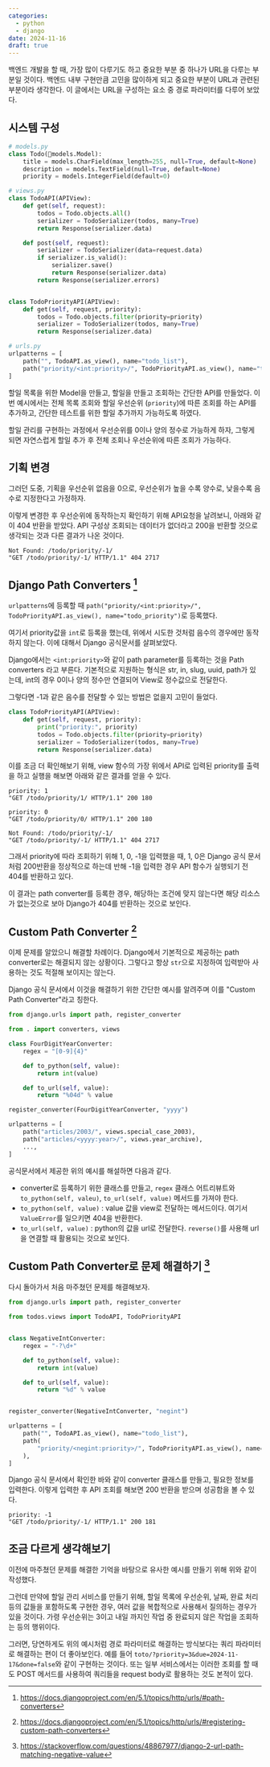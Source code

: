```yaml
---
categories:
  - python
  - django
date: 2024-11-16
draft: true
---
```

백엔드 개발을 할 때, 가장 많이 다루기도 하고 중요한 부분 중 하나가 URL을 다루는 부분일 것이다. 백엔드 내부 구현만큼 고민을 많이하게 되고 중요한 부분이 URL과 관련된 부분이라 생각한다. 이 글에서는 URL을 구성하는 요소 중 경로 파라미터를 다루어 보았다.

<!-- more -->

## 시스템 구성

```python
# models.py
class Todo(models.Model):
    title = models.CharField(max_length=255, null=True, default=None)
    description = models.TextField(null=True, default=None)
    priority = models.IntegerField(default=0)

# views.py
class TodoAPI(APIView):
    def get(self, request):
        todos = Todo.objects.all()
        serializer = TodoSerializer(todos, many=True)
        return Response(serializer.data)

    def post(self, request):
        serializer = TodoSerializer(data=request.data)
        if serializer.is_valid():
            serializer.save()
            return Response(serializer.data)
        return Response(serializer.errors)


class TodoPriorityAPI(APIView):
    def get(self, request, priority):
        todos = Todo.objects.filter(priority=priority)
        serializer = TodoSerializer(todos, many=True)
        return Response(serializer.data)

# urls.py
urlpatterns = [
    path("", TodoAPI.as_view(), name="todo_list"),
    path("priority/<int:priority>/", TodoPriorityAPI.as_view(), name="todo_priority"),
]
```

할일 목록을 위한 Model을 만들고, 할일을 만들고 조회하는 간단한 API를 만들었다. 이번 예시에서는 전체 목록 조회와 할일 우선순위 (`priority`)에 따른 조회를 하는 API를 추가하고, 간단한 테스트를 위한 할일 추가까지 가능하도록 하였다.

할일 관리를 구현하는 과정에서 우선순위를 0이나 양의 정수로 가능하게 하자, 그렇게 되면 자연스럽게 할일 추가 후 전체 조회나 우선순위에 따른 조회가 가능하다.

## 기획 변경

그러던 도중, 기획을 우선순위 없음을 0으로, 우선순위가 높을 수록 양수로, 낮을수록 음수로 지정한다고 가정하자. 

이렇게 변경한 후 우선순위에  동작하는지 확인하기 위해 API요청을 날려보니, 아래와 같이 404 반환을 받았다. API 구성상 조회되는 데이터가 없더라고 200을 반환할 것으로 생각되는 것과 다른 결과가 나온 것이다.

```
Not Found: /todo/priority/-1/
"GET /todo/priority/-1/ HTTP/1.1" 404 2717
```

## Django Path Converters [^1]

`urlpatterns`에 등록할 때 `path("priority/<int:priority>/", TodoPriorityAPI.as_view(), name="todo_priority")`로 등록했다.

여기서 priority값을 `int`로 등록을 했는데, 위에서 시도한 것처럼 음수의 경우에만 동작하지 않는다. 이에 대해서 Django 공식문서를 살펴보았다.

Django에서는 `<int:priority>`와 같이 path parameter를 등록하는 것을 Path converters 라고 부른다. 기본적으로 지원하는 형식은 str, in, slug, uuid, path가 있는데, int의 경우 0이나 양의 정수만 연결되어 View로 정수값으로 전달한다.

그렇다면 -1과 같은 음수를 전달할 수 있는 방법은 없을지 고민이 들었다.

```python
class TodoPriorityAPI(APIView):
    def get(self, request, priority):
        print("priority:", priority)
        todos = Todo.objects.filter(priority=priority)
        serializer = TodoSerializer(todos, many=True)
        return Response(serializer.data)
```

이를 조금 더 확인해보기 위해, view 함수의 가장 위에서 API로 입력된 priority를 출력을 하고 실행을 해보면 아래와 같은 결과를 얻을 수 있다.

```
priority: 1
"GET /todo/priority/1/ HTTP/1.1" 200 180

priority: 0
"GET /todo/priority/0/ HTTP/1.1" 200 180

Not Found: /todo/priority/-1/
"GET /todo/priority/-1/ HTTP/1.1" 404 2717
```

그래서 priority에 따라 조회하기 위해 1, 0, -1을 입력했을 때, 1, 0은 Django 공식 문서처럼 200반환을 정상적으로 하는데 반해 -1을 입력한 경우 API 함수가 실행되기 전 404를 반환하고 있다.

이 결과는 path converter를 등록한 경우, 해당하는 조건에 맞지 않는다면 해당 리소스가 없는것으로 보아 Django가 404를 반환하는 것으로 보인다.

## Custom Path Converter [^2]

이제 문제를 알았으니 해결할 차례이다. Django에서 기본적으로 제공하는 path converter로는 해결되지 않는 상황이다. 그렇다고 항상 `str`으로 지정하여 입력받아 사용하는 것도 적절해 보이지는 않는다.

Django 공식 문서에서 이것을 해결하기 위한 간단한 예시를 알려주며 이를 "Custom Path Converter"라고 칭한다.

```python
from django.urls import path, register_converter

from . import converters, views

class FourDigitYearConverter:
    regex = "[0-9]{4}"

    def to_python(self, value):
        return int(value)

    def to_url(self, value):
        return "%04d" % value

register_converter(FourDigitYearConverter, "yyyy")

urlpatterns = [
    path("articles/2003/", views.special_case_2003),
    path("articles/<yyyy:year>/", views.year_archive),
    ...,
]
```

공식문서에서 제공한 위의 예시를 해설하면 다음과 같다.

- converter로 등록하기 위한 클래스를 만들고, `regex` 클래스 어트리뷰트와 `to_python(self, valeu)`, `to_url(self, value)` 메서드를 가져야 한다.
- `to_python(self, value)` : value 값을 view로 전달하는 메서드이다. 여기서 `ValueError`를 일으키면 404을 반환한다.
- `to_url(self, value)` : python의 값을 url로 전달한다. `reverse()`를 사용해 url을 연결할 때 활용되는 것으로 보인다.

## Custom Path Converter로 문제 해결하기 [^3]

다시 돌아가서 처음 마주쳤던 문제를 해결해보자.

```python
from django.urls import path, register_converter

from todos.views import TodoAPI, TodoPriorityAPI


class NegativeIntConverter:
    regex = "-?\d+"

    def to_python(self, value):
        return int(value)

    def to_url(self, value):
        return "%d" % value


register_converter(NegativeIntConverter, "negint")

urlpatterns = [
    path("", TodoAPI.as_view(), name="todo_list"),
    path(
        "priority/<negint:priority>/", TodoPriorityAPI.as_view(), name="todo_priority"
    ),
]
```

Django 공식 문서에서 확인한 바와 같이 converter 클래스를 만들고, 필요한 정보를 입력한다. 이렇게 입력한 후 API 조회를 해보면 200 반환을 받으며 성공함을 볼 수 있다.

```
priority: -1
"GET /todo/priority/-1/ HTTP/1.1" 200 181
```

## 조금 다르게 생각해보기

이전에 마주쳤던 문제를 해결한 기억을 바탕으로 유사한 예시를 만들기 위해 위와 같이 작성했다.

그런데 만약에 할일 관리 서비스를 만들기 위해, 할일 목록에 우선순위, 날짜, 완료 처리 등의 값들을 포함하도록 구현한 경우, 여러 값을 복합적으로 사용해서 질의하는 경우가 있을 것이다. 가령 우선순위는 3이고  내일 까지인 작업 중 완료되지 않은 작업을 조회하는 등의 행위이다.

그러면, 당연하게도 위의 예시처럼 경로 파라미터로 해결하는 방식보다는 쿼리 파라미터로 해결하는 편이 더 좋아보인다. 예를 들어 `toto/?priority=3&due=2024-11-17&done=false`와 같이 구현하는 것이다. 또는 일부 서비스에서는 이러한 조회를 할 때도 POST 메서드를 사용하여 쿼리들을 request body로 활용하는 것도 본적이 있다.



[^1]: https://docs.djangoproject.com/en/5.1/topics/http/urls/#path-converters
[^2]: https://docs.djangoproject.com/en/5.1/topics/http/urls/#registering-custom-path-converters
[^3]: https://stackoverflow.com/questions/48867977/django-2-url-path-matching-negative-value
